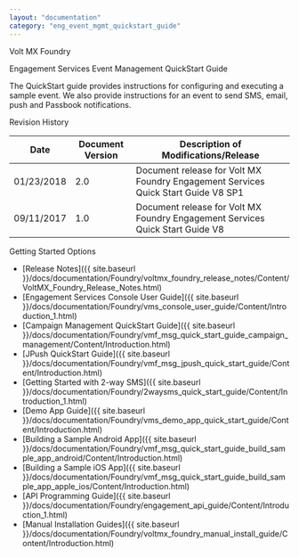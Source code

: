 ```yaml
---
layout: "documentation"
category: "eng_event_mgmt_quickstart_guide"
---
```

                      

Volt MX  Foundry

Engagement Services Event Management QuickStart Guide

The QuickStart guide provides instructions for configuring and executing a sample event. We also provide instructions for an event to send SMS, email, push and Passbook notifications.

Revision History

  
| **Date** | **Document Version** | **Description of Modifications/Release** |
| --- | --- | --- |
| 01/23/2018 | 2.0 | Document release for Volt MX Foundry Engagement Services Quick Start Guide V8 SP1 |
| 09/11/2017 | 1.0 | Document release for Volt MX Foundry Engagement Services Quick Start Guide V8 |

Getting Started Options

*   [Release Notes]({{ site.baseurl }}/docs/documentation/Foundry/voltmx_foundry_release_notes/Content/VoltMX_Foundry_Release_Notes.html)
*   [Engagement Services Console User Guide]({{ site.baseurl }}/docs/documentation/Foundry/vms_console_user_guide/Content/Introduction_1.html)
*   [Campaign Management QuickStart Guide]({{ site.baseurl }}/docs/documentation/Foundry/vmf_msg_quick_start_guide_campaign_management/Content/Introduction.html)
*   [JPush QuickStart Guide]({{ site.baseurl }}/docs/documentation/Foundry/vmf_msg_jpush_quick_start_guide/Content/Introduction.html)
*   [Getting Started with 2-way SMS]({{ site.baseurl }}/docs/documentation/Foundry/2waysms_quick_start_guide/Content/Introduction_1.html)
*   [Demo App Guide]({{ site.baseurl }}/docs/documentation/Foundry/vms_demo_app_quick_start_guide/Content/Introduction.html)
*   [Building a Sample Android App]({{ site.baseurl }}/docs/documentation/Foundry/vmf_msg_quick_start_guide_build_sample_app_android/Content/Introduction.html)
*   [Building a Sample iOS App]({{ site.baseurl }}/docs/documentation/Foundry/vmf_msg_quick_start_guide_build_sample_app_apple_ios/Content/Introduction.html)
*   [API Programming Guide]({{ site.baseurl }}/docs/documentation/Foundry/engagement_api_guide/Content/Introduction_1.html)
*   [Manual Installation Guides]({{ site.baseurl }}/docs/documentation/Foundry/voltmx_foundry_manual_install_guide/Content/Introduction.html)

